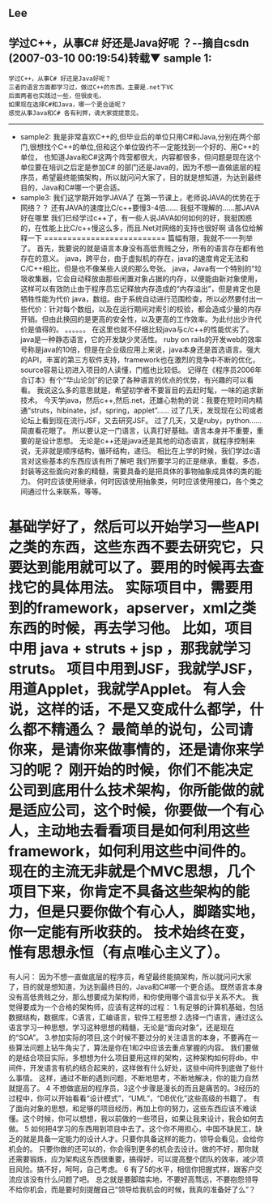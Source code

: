 Lee
------
学过C++，从事C# 好还是Java好呢 ？--摘自csdn (2007-03-10 00:19:54)转载▼
sample 1: 
-----
    学过C++，从事C# 好还是Java好呢？
    三者的语言方面都学习过，做过C++的东西，主要是.net下VC
    后面两者也实践过一些，但很皮毛，
    如果现在选择C#和Java，哪一个更合适呢？
    感觉从事Java和C# 各有利弊，请大家提提意见。
-----
* sample2:
    我是非常喜欢C++的,但毕业后的单位只用C#和Java,分别在两个部门,很想找个C++的单位,但和这个单位毁约不一定能找到一个好的、用C++的单位，
也知道Java和C#这两个阵营都很大，内容都很多，但问题是现在这个单位要在培训之后定是参加C# 的部门还是Java的，因为不想一直做底层的程序员，希望最终能搞架构，所以就问问大家了，目的就是想知道，为达到最终目的，Java和C#哪一个更合适。
* sample3:
    我们这学期开始学JAVA了
在第一节课上，老师说JAVA的优势在于网络？？
还有JAVA的速度比C/c++要慢3-4倍……
我挺不理解的……那JAVA好在哪里
我们已经学过c++了，有一些人说JAVA如何如何的好，我挺困惑的，在性能上比C/c++慢这么多，而且.Net对网络的支持也很好啊
请各位给解释一下
==========================
篇幅有限，我就不一一列举了。
首先，我要说的就是语言本身没有高低贵贱之分，所有的语言存在都有他存在的意义。
java，跨平台，由于虚拟机的存在，java的速度肯定无法和C/C++相比，但是也不像某些人说的那么夸张。
java，Java有一个特别的“垃圾收集器，它会自动释放由那些闲置对象占据的内存，以便能由新对象使用，这样可以有效防止由于程序员忘记释放内存造成的“内存溢出”，但是肯定也是牺牲性能为代价
java，数组。由于系统自动进行范围检查，所以必然要付出一些代价：针对每个数组，以及在运行期间对索引的校验，都会造成少量的内存开销。但由此换回的是更高的安全性，以及更高的工作效率。为此付出少许代价是值得的。
。。。。。。
在这里也就不仔细比较java与c/c++的性能优劣了。
java是一种静态语言，它的开发缺少灵活性。
ruby on rails的开发web的效率号称是java的10倍，但是在企业级应用上来说，java本身还是首选语言。强大的API，丰富的第三方软件支持，framework也在激烈的竞争中不断的优化，source容易让初进入项目的人读懂，门槛也比较低。
记得在《程序员2006年合订本》有个“华山论剑”的记录了各种语言的优点的优势，有兴趣的可以看看。
我说这么多的意思就是，希望初学者不要盲目的去赶时髦，一味的追求新技术。
今天学java，然后c++,然后.net，还雄心勃勃的说：我要在短时间内精通“struts，hibinate，jsf，spring，applet”......
过了几天，发现现在公司或者论坛上看到现在流行JSF，又去研究JSF。
过了几天，又是ruby，python......
简直看花眼了。
所以要认定一门语言，认真打好基础。语言本身并不重要，重要的是设计思想。
无论是c++还是java还是其他的动态语言，就程序控制来说，无非就是顺序结构，循环结构，递归。
相比在上学的时候，我们学过c语言对这些基本的东西应该有所了解吧
我们所要学习的正是继承，重载，多态，封装等这些面向对象的精髓，需要具备的是把具体的事物抽象成具体的类的能力。
何时应该使用继承，何时因该使用抽象类，何时应该使用接口，各个类之间通过什么来联系，等等。

基础学好了，然后可以开始学习一些API之类的东西，这些东西不要去研究它，只要达到能用就可以了。要用的时候再去查找它的具体用法。
实际项目中，需要用到的framework，apserver，xml之类东西的时候，再去学习他。
比如，项目中用 java + struts + jsp ，那我就学习struts。
项目中用到JSF，我就学JSF，用道Applet，我就学Applet。
有人会说，这样的话，不是又变成什么都学，什么都不精通么？
最简单的说句，公司请你来，是请你来做事情的，还是请你来学习的呢？
刚开始的时候，你们不能决定公司到底用什么技术架构，你所能做的就是适应公司，这个时候，你要做一个有心人，主动地去看看项目是如何利用这些framework，如何利用这些中间件的。
现在的主流无非就是个MVC思想，几个项目下来，你肯定不具备这些架构的能力，但是只要你做个有心人，脚踏实地，你一定能有所收获的。
技术始终在变，惟有思想永恒（有点唯心主义了）。
=========================================================
有人问：
因为不想一直做底层的程序员，希望最终能搞架构，所以就问问大家了，目的就是想知道，为达到最终目的，Java和C#哪一个更合适。
既然语言本身没有高低贵贱之分，那么想要成为架构师，和你使用哪个语言似乎关系不大。
我觉得要成为一个合格的架构师，应该有这样的过程：
1.有足够的计算机基础，包括数据结构，数据库，C语言，汇编语言，软件工程思想
2.选择一门语言，通过这么语言学习一种思想，学习这种思想的精髓，无论是“面向对象”，还是现在的“SOA”。
3.参加实际的项目,这个时候不要过分的关注语言的本身，不要再在一些算法问题上钻牛角尖了，算法是你在1和2中应该去重点掌握的内容。
  我们要做的是结合项目实际，多想想为什么项目要用这样的架构，这种架构如何将db，中间件，开发语言有机的结合起来的，这样做有什么好处，这些中间件到底做了些什么事情。
  这样，通过不断的遇到问题，不断地思考，不断地解决，你的能力自然就提高了。
4 不想做底层的程序员，3这个步骤是漫长的而且是痛苦的。3经历的过程中，你可以开始看看“设计模式”，“UML”，“DB优化”这些高级的书籍了。
   有了面向对象的思想，和足够的项目经历，再加上你的努力，这些东西应该不难读懂。这个时候，你可以想想，我以前做的一些项目，如果让我来设计，我会如何去做。
5 如何把4学习的东西用到项目中去了。这个你不用担心，中国不缺民工，缺乏的就是具备一定能力的设计人才。只要你具备这样的能力，领导会看见，会给你机会的。
   只要你做的还可以的，你会得到更多的机会去设计。做的不好，那你就还需要锻炼，应为架构这东西很重要，搞得好，可以提高整个团队的效率，减少项目风险。搞不好，呵呵，自己考虑。
6 有了5的水平，相信你把握式样，跟客户交流应该没有什么问题了吧。
总之就是要脚踏实地，不要好高骛远，不要抱怨领导不给你机会，而是要时刻提醒自己“领导给我机会的时候，我真的准备好了么”？
